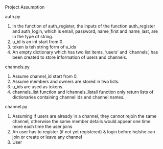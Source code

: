 Project Assumption

auth.py
1. In the function of auth_register, the inputs of the function auth_register and auth_login, which is email, password, name_first and name_last, are in the type of string.
2. u_id is an int start from 0.
3. token is teh string form of u_ids
4. An empty dictionary which has two list items, ‘users’ and ‘channels’, has been created to store information of users and channels.

channels.py
1. Assume channel_id start from 0. 
2. Assume members and owners are stored in two lists.
3. u_ids are used as tokens.
4. channels_list function and lchannels_listall function only return lists of dictionaries containing channel ids and channel names.

channel.py
1. Assuming if users are already in a channel, they cannot rejoin the same channel, otherwise the same member details would appear one time more each time the user joins
2. An user has to register (if not yet registered) & login before he/she can join or create or leave any channel
3. User 
